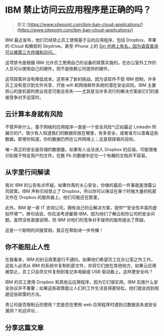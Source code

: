 # IBM 禁止访问云应用程序是正确的吗？

> 原文:[https://www.sitepoint.com/ibm-ban-cloud-applications/](https://www.sitepoint.com/ibm-ban-cloud-applications/)

IBM 最近宣布，他们已经禁止员工使用基于云的应用程序，包括 Dropbox、苹果的 iCloud 和微软的 Skydrive。甚至 iPhone 上的 [Siri 也榜上有名，因为语音查询可以被第三方存储和访问。](http://edition.cnn.com/2012/05/23/tech/mobile/ibm-siri-ban/)

这项禁令是根据 IBM 允许员工使用自己的设备的政策实施的。在办公室外工作的人员可以使用自己的硬件，而不是依赖公司提供的硬件。

这项政策并没有降低成本。这带来了新的挑战，因为该软件不受 IBM 控制，许多员工没有意识到文件共享、开放 wifi 和网络邮件系统的潜在安全风险。IBM 主要担心的是机密的商业信息可能会丢失——尤其是当许多流行的解决方案由它们的直接竞争对手运营时。

## 云计算本身就有风险

不管声称什么，基于网络的应用程序一直是一个安全风险*(正如最近 LinkedIn 所展示的)*。很少有人知道我们的数据存放在哪里，有多安全，或者谁可以查看这些数据。即使你知道，你的数据仍然在公共网络上；这是窥探者的目标。

唯一真正的安全是存储的数据量。如果有人设法进入 Dropbox 的后端，可能很难识别属于特定用户的文件。在数 Pb 的数据中定位一个有趣的文档并不容易。

## 从字里行间解读

我对 IBM 的公告有点怀疑。如果你真的关心安全，你做的最后一件事就是泄露公司政策。IBM 声称已经禁止了 Dropbox，所以你可以保证在某个时候大量的机密文件在 Dropbox 的服务器上。他们可能还在那里。

此外，IBM 是一家 IT 咨询公司，拥有自己的云解决方案，提供*“安全性丰富的虚拟环境”*。换句话说，你应该考虑雇佣 IBM，因为他们了解云和你公司的安全问题。虽然没有直接说明，但 IBM 对他们的竞争对手提供的服务提出了质疑。

这是一个聪明的间接营销，我正在帮助进一步传播！

## 你不能阻止人性

在我看来，IBM 的封云政策是行不通的。如果他们希望员工在办公室之外工作，这些人必须从 IBM 的系统中复制机密文件，并将它们放在其他地方。如果云应用被禁止，员工只会将文件复制到笔记本电脑或 USB 驱动器上。这样更安全吗？

IBM 的员工使用 Dropbox 和其他云应用程序，因为它们很实用。IBM 实施什么安全协议并不重要；如果这些政策能让人们的工作生活变得更轻松，他们就会找到规避这些政策的方法。

贵公司是否限制云的使用？您是否在使用 web 应用程序时遇到过数据丢失或安全漏洞？欢迎评论…

## 分享这篇文章